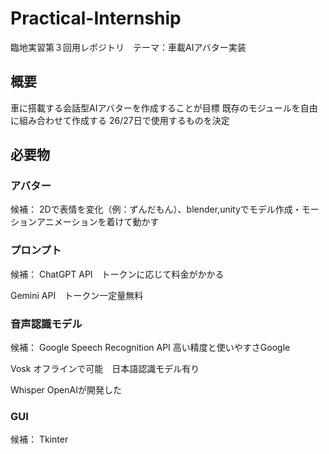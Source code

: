 # Practical-Internship
臨地実習第３回用レポジトリ　テーマ：車載AIアバター実装

## 概要
車に搭載する会話型AIアバターを作成することが目標
既存のモジュールを自由に組み合わせて作成する
26/27日で使用するものを決定

## 必要物
### アバター
候補：
2Dで表情を変化（例：ずんだもん）、blender,unityでモデル作成・モーションアニメーションを着けて動かす

### プロンプト
候補：
ChatGPT API　トークンに応じて料金がかかる

Gemini API　トークン一定量無料

### 音声認識モデル
候補：
Google Speech Recognition API
高い精度と使いやすさGoogle

Vosk
オフラインで可能　日本語認識モデル有り

Whisper
OpenAIが開発した


### GUI
候補：
Tkinter

